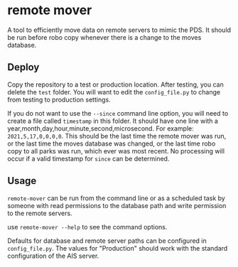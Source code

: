 # remote mover

A tool to efficiently move data on remote servers to mimic the PDS. It should be
run before robo copy whenever there is a change to the moves database.

## Deploy

Copy the repository to a test or production location. After testing, you can
delete the `test` folder. You will want to edit the `config_file.py` to change
from testing to production settings.

If you do not want to use the `--since` command line option, you will need to
create a file called `timestamp` in this folder. It should have one line with a
year,month,day,hour,minute,second,microsecond. For example: `2021,5,17,0,0,0,0`.
This should be the last time the remote mover was run, or the last time the
moves database was changed, or the last time robo copy to all parks was run,
which ever was most recent. No processing will occur if a valid timestamp for
`since` can be determined.

## Usage

`remote-mover` can be run from the command line or as a scheduled task
by someone with read permissions to the database path and write permission
to the remote servers.

use `remote-mover --help` to see the command options.

Defaults for database and remote server paths can be configured in
`config_file.py`. The values for "Production" should work with the standard
configuration of the AIS server.
